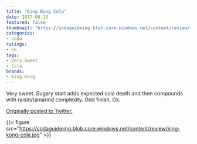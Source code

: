 ```yaml
---
title: "King Kong Cola"
date: 2017-08-13
featured: false
thumbnail: "https://sodaguideimg.blob.core.windows.net/content/review/thumbs/king-kong-cola.jpg"
categories:
- soda
ratings:
- ok
tags:
- Very Sweet
- Cola
brands:
- King Kong
---
```


Very sweet. Sugary start adds expected cola depth and then compounds with raisin/tamarind complexity. Odd finish. Ok.

[Originally posted to Twitter.](https://twitter.com/Cavorter/status/896856558059106305)

{{< figure src="https://sodaguideimg.blob.core.windows.net/content/review/king-kong-cola.jpg" >}}
